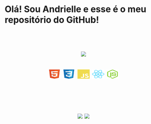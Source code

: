<h1>Olá! Sou Andrielle e esse é o meu repositório do GitHub!<h1>

<div align="center">
  <div>
  
<br>
 <img src="https://github-readme-stats.vercel.app/api?username=XandyNinfadora&show_icons=true&theme=cobalt"/>
</div>

<div style="display: inline_block"><br>
  <img alt="Rafa-HTML" height="30" width="40" src="https://raw.githubusercontent.com/devicons/devicon/master/icons/html5/html5-original.svg">
  <img alt="Rafa-CSS" height="30" width="40" src="https://raw.githubusercontent.com/devicons/devicon/master/icons/css3/css3-original.svg">
  <img alt="Rafa-Js" height="30" width="40" src="https://raw.githubusercontent.com/devicons/devicon/master/icons/javascript/javascript-plain.svg">
  <img alt="Rafa-React" height="30" width="40" src="https://raw.githubusercontent.com/devicons/devicon/master/icons/react/react-original.svg">
  <img alt="Rafa-NODEJS" height="30" width="40" src="https://raw.githubusercontent.com/devicons/devicon/master/icons/nodejs/nodejs-original.svg">
</div>

  ##
  
<div><br>
  <a href = "mailto:andyps.desginer@gmail.com"><img src="https://img.shields.io/badge/Gmail-D14836?style=for-the-badge&logo=gmail&logoColor=white" target="_blank"></a>
  <a href="https://www.linkedin.com/in/andrielle-pessanha-9130b324b/" target="_blank"><img src="https://img.shields.io/badge/-LinkedIn-%230077B5?style=for-the-badge&logo=linkedin&logoColor=white" target="_blank"></a> 
</div>
<br>
</div>
